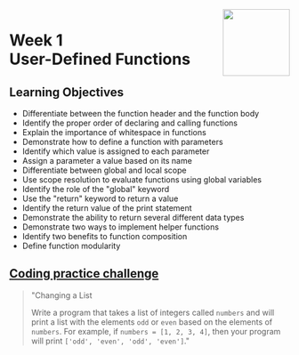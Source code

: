 <a href="../">
  <img src="/img/Python_Object_Basics_Functions,_Recursion,_and_Objects_logo.avif" width="120" align="right">
</a>

# Week 1 <br> User-Defined Functions

## Learning Objectives
- Differentiate between the function header and the function body
- Identify the proper order of declaring and calling functions
- Explain the importance of whitespace in functions
- Demonstrate how to define a function with parameters
- Identify which value is assigned to each parameter
- Assign a parameter a value based on its name
- Differentiate between global and local scope
- Use scope resolution to evaluate functions using global variables
- Identify the role of the "global" keyword
- Use the "return" keyword to return a value
- Identify the return value of the print statement
- Demonstrate the ability to return several different data types
- Demonstrate two ways to implement helper functions
- Identify two benefits to function composition
- Define function modularity

## [Coding practice challenge](./lab_challenge.py)

>"Changing a List
>
>Write a program that takes a list of integers called `numbers` and will print a list with the elements `odd` or `even` based on the elements of `numbers`. For example, if `numbers = [1, 2, 3, 4]`, then your program will print `['odd', 'even', 'odd', 'even']`."
